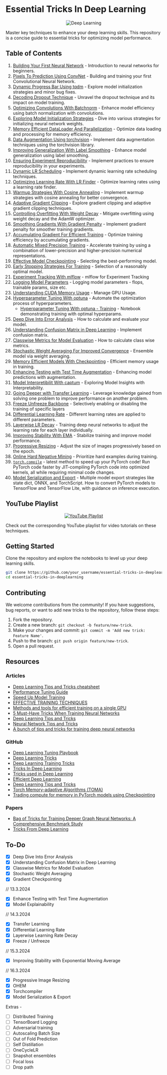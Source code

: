# Essential Tricks In Deep Learning

<p align="center">
  <img src="https://assets.spe.org/dims4/default/7c6d2d6/2147483647/strip/true/crop/1051x552+0+0/resize/1200x630!/quality/90/?url=http%3A%2F%2Fspe-brightspot.s3.amazonaws.com%2F53%2F9d%2F228eca9b412bb1e3aa8b76d5f9db%2Fdaaiml.jpg" alt="Deep Learning">
</p>

Master key techniques to enhance your deep learning skills. This repository is a concise guide to essential tricks for optimizing model performance.

## Table of Contents

1. [Building Your First Neural Network](./01_Building_Your_First_Neural_Network.ipynb) - Introduction to neural networks for beginners.
2. [Pixels To Prediction Using ConvNet](./02_Pixels_To_Prediction_Using_ConvNet.ipynb) - Building and training your first Convolutional Neural Network.
3. [Dynamic Progress Bar Using tqdm](./03_Dynamic_Progress_Bar_Using_tqdm.ipynb) - Explore model initialization strategies and minor bug fixes.
4. [Decoding Dropout Technique](./04_Decoding_Dropout_Technique.ipynb) - Unravel the dropout technique and its impact on model training.
5. [Optimizing Convolutions With Batchnorm](./05_Optimizing_Convolutions_With_Batchnorm.ipynb) - Enhance model efficiency using batch normalization with convolutions.
6. [Exploring Model Initialization Strategies](./06_Exploring_Model_Initialization_Strategies.ipynb) - Dive into various strategies for initializing neural network weights.
7. [Memory Efficient DataLoader And Parallelization](./07_Memory_Efficient_DataLoader_And_Parallelization.ipynb) - Optimize data loading and processing for memory efficiency.
8. [Data Augmentation Using torchvision](./08_Data_Augmentation_Using_torchvision.ipynb) - Implement data augmentation techniques using the torchvision library.
9. [Improving Generalization With Label Smoothing](./09_Improving_Generalization_With_Label_Smoothing.ipynb) - Enhance model generalization using label smoothing.
10. [Ensuring Experiment Reproducibility](./10_Ensuring_Experiment_Reproducibility.ipynb) - Implement practices to ensure reproducibility in your experiments.
11. [Dynamic LR Scheduling](./11_Dynamic_LR_Scheduling.ipynb) - Implement dynamic learning rate scheduling techniques.
12. [Optimizing Learning Rate With LR Finder](./12_Optimizing_Learning_Rate_With_LR_Finder.ipynb) - Optimize learning rates using a learning rate finder.
13. [Warmup Strategies With Cosine Annealing](./13_Warmup_Strategies_With_Cosine_Annealing.ipynb) - Implement warmup strategies with cosine annealing for better convergence.
14. [Adaptive Gradient Clipping](./14_Adaptive_Gradient_Clipping.ipynb) - Explore gradient clipping and adaptive gradient clipping techniques.
15. [Controlling Overfitting With Weight Decay](./15_Controlling_Overfitting_With_Weight_Decay.ipynb) - Mitigate overfitting using weight decay and the AdamW optimizer.
16. [Smoothing Gradients With Gradient Penalty](./16_Smoothing_Gradients_With_Gradient_Penalty.ipynb) - Implement gradient penalty for smoother training gradients.
17. [Accumulating Gradient For Efficient Training](./17_Accumulating_Gradient_For_Efficient_Training.ipynb) - Optimize training efficiency by accumulating gradients.
18. [Automatic Mixed Precision Training](./18_Automatic_Mixed_Precision_Training.ipynb) -  Accelerate training by using a combination of lower-precision and higher-precision numerical representations.
19. [Effective Model Checkpointing](./19_Effective_Model_Checkpointing.ipynb) - Selecting the best-performing model.
20. [Early Stopping Strategies For Training](./20_Early_Stopping_Strategies_For_Training.ipynb) - Selection of a reasonably optimal model.
21. [Experiment Tracking With mlflow](./21_Experiment_Tracking_With_mlflow.ipynb) - mlflow for Experiment Tracking
22. [Logging Model Parameters](./22_Logging_Model_Parameters.ipynb) - Logging model parameters - flops, trainable params, size etc.
23. [Understanding CUDA Memory Usage](./23_Understanding_CUDA_Memory_Usage.ipynb) - Manage GPU Usage.
24. [Hyperparameter Tuning With optuna](./24_Hyperparameter_Tuning_With_optuna.ipynb) - Automate the optimization process of hyperparameters.
    - [Hyperparameter Tuning With optuna - Training](./24_2_Hyperparameter_Tuning_With_optuna.ipynb) - Notebook demonstrating training with optimal hyperparams.
25. [Deep Dive Into Error Analysis](./25_Deep_Dive_Into_Error_Analysis.ipynb) - How to calculate and evaluate your model.
26. [Understanding Confusion Matrix in Deep Learning](./26_Understanding_Confusion_Matrix_In_Deep_Learning.ipynb) - Implement confusion matrix.
27. [Classwise Metrics for Model Evaluation](27_Classwise_Metrics_For_Model_Evaluation.ipynb) - How to calculate class wise metrics.
28. [Stochastic Weight Averaging For Improved Convergence](28_Stochastic_Weight_Averaging_For_Improved_Convergence.ipynb) - Ensemble model via weight averaging.
29. [Memory Efficient Models With Checkpointing](29_Memory_Efficient_Models_with_Checkpointing.ipynb) - Efficient memory usage in training.
30. [Enhancing Testing with Test Time Augmentation](30_Enhancing_Testing_With_Test_Time_Augmentation.ipynb) - Enhancing model predictions with augmentation.
31. [Model Interpretibilit With captum](31_Model_Interpretibility_With_captum.ipynb) - Exploring Model Insights with Interpretability.
32. [Going Deeper with Transfer Learning](32_Going_Deeper_With_Transfer_Learning.ipynb) - Leverage knowledge gained from solving one problem to improve performance on another problem.
33. [Freeze Unfreeze Backbone](33_Freezing_Backbone.ipynb) - Selectively enabling or disabling the training of specific layers
34. [Differential Learning Rate](34_Differential_Learning_Rate.ipynb) - Different learning rates are applied to different parameters.
35. [Layerwise LR Decay](./35_Layerwise_Learning_Rate_Decay.ipynb) -  Training deep neural networks to adjust the learning rate for each layer individually.
36. [Improving Stability With EMA](./36_Improving_Stability_With_EMA.ipynb) -  Stabilize training and improve model performance.
37. [Progressive Resizing](./37_Progressive_Resizing.ipynb) - Adjust the size of images progressively based on the epoch.
38. [Online Hard Negative Mining](./38_Online_Hard_Negative_Mining.ipynb) - Prioritize hard examples during training.
39. [`torch.compile`](./39_Torch_Compile.ipynb) - latest method to speed up your PyTorch code! Run PyTorch code faster by JIT-compiling PyTorch code into optimized kernels, all while requiring minimal code changes.
40. [Model Serialization and Export](./40_Model_Serialization_&_Export.ipynb) - Multiple model export strategies like state dict, ONNX, and TorchScript. How to convert PyTorch models to TensorFlow and TensorFlow Lite, with guidance on inference execution.

## YouTube Playlist

<p align="center">
  <a href="https://www.youtube.com/playlist?list=PL4HNImpE6EWinFM0YutqEAigEFhcYtmtX">
    <img src="https://i.ytimg.com/vi/LvP-hmWGex4/hqdefault.jpg?sqp=-oaymwEXCNACELwBSFryq4qpAwkIARUAAIhCGAE=&rs=AOn4CLAsQEQayoWWnik8WVg35r2DUJO6gg" alt="YouTube Playlist">
  </a>
</p>

Check out the corresponding YouTube playlist for video tutorials on these techniques.

## Getting Started

Clone the repository and explore the notebooks to level up your deep learning skills.

```bash
git clone https://github.com/your_username/essential-tricks-in-deeplearning.git
cd essential-tricks-in-deeplearning
```

## Contributing

We welcome contributions from the community! If you have suggestions, bug reports, or want to add new tricks to the repository, follow these steps:

1. Fork the repository.
2. Create a new branch: `git checkout -b feature/new-trick`.
3. Make your changes and commit: `git commit -m 'Add new trick: Feature Name'`.
4. Push to the branch: `git push origin feature/new-trick`.
5. Open a pull request.

## Resources

### Articles

- [Deep Learning Tips and Tricks cheatsheet](https://stanford.edu/~shervine/teaching/cs-230/cheatsheet-deep-learning-tips-and-tricks)
- [Performance Tuning Guide](https://pytorch.org/tutorials/recipes/recipes/tuning_guide.html#enable-asynchronous-data-loading-and-augmentation)
- [Speed Up Model Training](https://lightning.ai/docs/pytorch/stable/advanced/speed.html)
- [EFFECTIVE TRAINING TECHNIQUES](https://lightning.ai/docs/pytorch/stable/advanced/training_tricks.html)
- [Methods and tools for efficient training on a single GPU](https://huggingface.co/docs/transformers/en/perf_train_gpu_one)
- [5 Must-Have Tricks When Training Neural Networks](https://deci.ai/blog/tricks-training-neural-networks/)
- [Deep Learning Tips and Tricks](https://towardsdatascience.com/deep-learning-tips-and-tricks-1ef708ec5f53)
- [Neural Network Tips and Tricks](https://thedatascientist.com/tips-tricks-neural-networks/)
- [A bunch of tips and tricks for training deep neural networks](https://towardsdatascience.com/a-bunch-of-tips-and-tricks-for-training-deep-neural-networks-3ca24c31ddc8)

### GitHub

- [Deep Learning Tuning Playbook](https://github.com/google-research/tuning_playbook)
- [Deep Learning Tricks](https://github.com/Conchylicultor/Deep-Learning-Tricks)
- [Deep Learning Training Tricks](https://github.com/microsoft/AI-For-Beginners/blob/main/lessons/4-ComputerVision/08-TransferLearning/TrainingTricks.md)
- [Tricks In Deep Learning](https://github.com/sherdencooper/tricks-in-deeplearning)
- [Tricks used in Deep Learning](https://github.com/bobchennan/tricks-used-in-deep-learning)
- [Efficient Deep Learning](https://github.com/Mountchicken/Efficient-Deep-Learning)
- [Deep Learning Tips and Tricks](https://github.com/ayyucedemirbas/Deep-Learning-Tips-and-Tricks)
- [Torch Memory-adaptive Algorithms (TOMA)](https://github.com/BlackHC/toma/tree/master)
- [Trading compute for memory in PyTorch models using Checkpointing](https://github.com/prigoyal/pytorch_memonger/blob/master/tutorial/Checkpointing_for_PyTorch_models.ipynb)

### Papers

- [Bag of Tricks for Training Deeper Graph Neural Networks: A Comprehensive Benchmark Study](https://arxiv.org/abs/2108.10521)
- [Tricks From Deep Learning](https://arxiv.org/abs/1611.03777)

## To-Do

- [x] Deep Dive Into Error Analysis
- [x] Understanding Confusion Matrix in Deep Learning
- [x] Classwise Metrics for Model Evaluation
- [x] Stochastic Weight Averaging
- [x] Gradient Checkpointing

// 13.3.2024
- [x] Enhance Testing with Test Time Augmentation
- [x] Model Explainability

// 14.3.2024
- [x] Transfer Learning
- [x] Differential Learning Rate
- [x] Layerwise Learning Rate Decay
- [x] Freeze / Unfreeze

// 15.3.2024
- [x] Improving Stability with Exponential Moving Average

// 16.3.2024
- [x] Progressive Image Resizing
- [x] OHEM
- [x] Torchcompiler
- [x] Model Serialization & Export

Extras - 
- [ ] Distributed Training
- [ ] TensorBoard Logging
- [ ] Adversarial training
- [ ] Autoscaling Batch Size
- [ ] Out of Fold Prediction
- [ ] Self Distillation
- [ ] OneCycleLR
- [ ] Snapshot ensembles
- [ ] Focal loss
- [ ] Drop path
